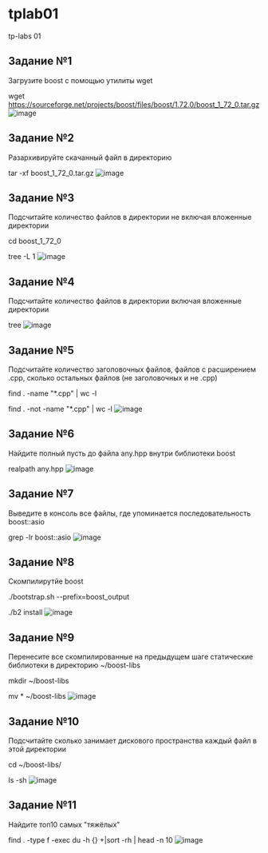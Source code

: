 # tplab01
tp-labs 01
## Задание №1
Загрузите boost с помощью утилиты wget

wget https://sourceforge.net/projects/boost/files/boost/1.72.0/boost_1_72_0.tar.gz
![image](https://user-images.githubusercontent.com/116309607/222498633-5224ba9e-1bcf-4a1c-a2bc-cb4776888802.png)

## Задание №2
Разархивируйте скачанный файл в директорию

tar -xf boost_1_72_0.tar.gz
![image](https://user-images.githubusercontent.com/116309607/222499256-cd1e8549-7f6a-48b4-b8a1-321befbd9168.png)

## Задание №3
Подсчитайте количество файлов в директории не включая вложенные директории

cd boost_1_72_0

tree -L 1
![image](https://user-images.githubusercontent.com/116309607/222499562-e8b8f8fd-dd78-425a-b65f-8e1b234091f9.png)


## Задание №4
Подсчитайте количество файлов в директории включая вложенные директории

tree
![image](https://user-images.githubusercontent.com/116309607/222499849-a75711ff-7fdd-46e6-9e8e-49b1e89a2c83.png)

## Задание №5
Подсчитайте количество заголовочных файлов, файлов с расширением .cpp, сколько остальных файлов (не заголовочных и не .cpp)

find . -name "*.cpp" | wc -l

find . -not -name "*.cpp" | wc -l
![image](https://user-images.githubusercontent.com/116309607/222500003-24824e6e-ec1d-464a-8a49-0c3feb157274.png)

## Задание №6
Найдите полный пусть до файла any.hpp внутри библиотеки boost

realpath any.hpp
![image](https://user-images.githubusercontent.com/116309607/222500472-30dea81f-9765-4a3f-b582-c32983e8471c.png)

## Задание №7
Выведите в консоль все файлы, где упоминается последовательность boost::asio


grep -lr boost::asio
![image](https://user-images.githubusercontent.com/116309607/222500642-09b6b200-b4f9-424b-a63c-42dee4a4d5f4.png)


## Задание №8
Скомпилирутйе boost

./bootstrap.sh --prefix=boost_output

./b2 install
![image](https://user-images.githubusercontent.com/116309607/222500846-90ddcab7-5b8b-469e-a693-3137903b21ec.png)

## Задание №9
Перенесите все скомпилированные на предыдущем шаге статические библиотеки в директорию ~/boost-libs

mkdir ~/boost-libs

mv * ~/boost-libs
![image](https://user-images.githubusercontent.com/116309607/222501037-3d6a8f3e-cf8e-4cb6-a016-1024f4ffb49b.png)

## Задание №10
Подсчитайте сколько занимает дискового пространства каждый файл в этой директории

cd ~/boost-libs/

ls -sh
![image](https://user-images.githubusercontent.com/116309607/222501254-29769a9f-bc49-4247-91e9-cfee96162ea1.png)

## Задание №11
Найдите топ10 самых "тяжёлых"

find . -type f -exec du -h {} +|sort -rh | head -n 10
![image](https://user-images.githubusercontent.com/116309607/222501574-6b6c3740-3fb0-4cb5-b0ed-273cf6f95326.png)
